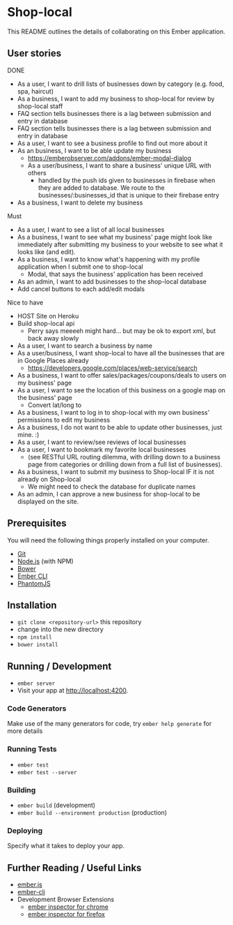 # Shop-local

This README outlines the details of collaborating on this Ember application.

## User stories

DONE
* As a user, I want to drill lists of businesses down by category (e.g. food, spa, haircut)
* As a business, I want to add my business to shop-local for review by shop-local staff
* FAQ section tells businesses there is a lag between submission and entry in database
* FAQ section tells businesses there is a lag between submission and entry in database
* As a user, I want to see a business profile to find out more about it
* As an business, I want to be able update my business
  * https://emberobserver.com/addons/ember-modal-dialog
  * As a user/business, I want to share a business' unique URL with others
    * handled by the push ids given to businesses in firebase when they are added to database. We route to the businesses/:businesses_id that is unique to their firebase entry
* As a business, I want to delete my business


Must
* As a user, I want to see a list of all local businesses
* As a business, I want to see what my business' page might look like immediately after submitting my business to your website to see what it looks like (and edit).
* As a business, I want to know what's happening with my profile application when I submit one to shop-local
  * Modal, that says the business' application has been received
* As an admin, I want to add businesses to the shop-local database
* Add cancel buttons to each add/edit modals


Nice to have
* HOST Site on Heroku
* Build shop-local api
  * Perry says meeeeh might hard... but may be ok to export xml, but back away slowly
* As a user, I want to search a business by name
* As a user/business, I want shop-local to have all the businesses that are in Google Places already
  * https://developers.google.com/places/web-service/search
* As a business, I want to offer sales/packages/coupons/deals to users on my business' page
* As a user, I want to see the location of this business on a google map on the business' page
  * Convert lat/long to
* As a business, I want to log in to shop-local with my own business' permissions to edit my business
* As a business, I do not want to be able to update other businesses, just mine. :)
* As a user, I want to review/see reviews of local businesses
* As a user, I want to bookmark my favorite local businesses
  * (see RESTful URL routing dilemma, with drilling down to a business page from categories or drilling down from a full list of businesses).
* As a business, I want to submit my business to Shop-local IF it is not already on Shop-local
  * We might need to check the database for duplicate names
* As an admin, I can approve a new business for shop-local to be displayed on the site.


## Prerequisites

You will need the following things properly installed on your computer.

* [Git](http://git-scm.com/)
* [Node.js](http://nodejs.org/) (with NPM)
* [Bower](http://bower.io/)
* [Ember CLI](http://ember-cli.com/)
* [PhantomJS](http://phantomjs.org/)

## Installation

* `git clone <repository-url>` this repository
* change into the new directory
* `npm install`
* `bower install`

## Running / Development

* `ember server`
* Visit your app at [http://localhost:4200](http://localhost:4200).

### Code Generators

Make use of the many generators for code, try `ember help generate` for more details

### Running Tests

* `ember test`
* `ember test --server`

### Building

* `ember build` (development)
* `ember build --environment production` (production)

### Deploying

Specify what it takes to deploy your app.

## Further Reading / Useful Links

* [ember.js](http://emberjs.com/)
* [ember-cli](http://ember-cli.com/)
* Development Browser Extensions
  * [ember inspector for chrome](https://chrome.google.com/webstore/detail/ember-inspector/bmdblncegkenkacieihfhpjfppoconhi)
  * [ember inspector for firefox](https://addons.mozilla.org/en-US/firefox/addon/ember-inspector/)
